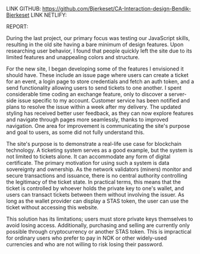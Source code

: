 LINK GITHUB: https://github.com/Bjerkeset/CA-Interaction-design-Bendik-Bjerkeset
LINK NETLIFY:

REPORT:

During the last project, our primary focus was testing our JavaScript skills, resulting in the old site having a bare minimum of design features. Upon researching user behavior, I found that people quickly left the site due to its limited features and unappealing colors and structure.

For the new site, I began developing some of the features I envisioned it should have. These include an issue page where users can create a ticket for an event, a login page to store credentials and fetch an auth token, and a send functionality allowing users to send tickets to one another. I spent considerable time coding an exchange feature, only to discover a server-side issue specific to my account. Customer service has been notified and plans to resolve the issue within a week after my delivery. The updated styling has received better user feedback, as they can now explore features and navigate through pages more seamlessly, thanks to improved navigation. One area for improvement is communicating the site's purpose and goal to users, as some did not fully understand this.

The site's purpose is to demonstrate a real-life use case for blockchain technology. A ticketing system serves as a good example, but the system is not limited to tickets alone. It can accommodate any form of digital certificate. The primary motivation for using such a system is data sovereignty and ownership. As the network validators (miners) monitor and secure transactions and issuance, there is no central authority controlling the legitimacy of the ticket state. In practical terms, this means that the ticket is controlled by whoever holds the private key to one's wallet, and users can transact tickets between them without involving the issuer. As long as the wallet provider can display a STAS token, the user can use the ticket without accessing this website.

This solution has its limitations; users must store private keys themselves to avoid losing access. Additionally, purchasing and selling are currently only possible through cryptocurrency or another STAS token. This is impractical for ordinary users who prefer to pay in NOK or other widely-used currencies and who are not willing to risk losing their password.
